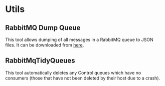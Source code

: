 # Utils

## RabbitMQ Dump Queue

This tool allows dumping of all messages in a RabbitMQ queue to JSON files. It can be downloaded from [here](https://github.com/dubek/rabbitmq-dump-queue).

## RabbitMqTidyQueues

This tool automatically deletes any Control queues which have no consumers (those that have not been deleted by their host due to a crash).

